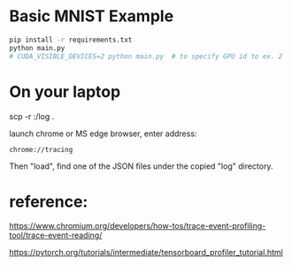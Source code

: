 # Basic MNIST Example

```bash
pip install -r requirements.txt
python main.py
# CUDA_VISIBLE_DEVICES=2 python main.py  # to specify GPU id to ex. 2
```

# On your laptop
  scp -r <remote>:<directory>/log .

  launch chrome or MS edge browser, enter address: 
```
chrome://tracing
```

  Then "load", find one of the JSON files under the copied "log" directory.


# reference: 

https://www.chromium.org/developers/how-tos/trace-event-profiling-tool/trace-event-reading/
	
https://pytorch.org/tutorials/intermediate/tensorboard_profiler_tutorial.html
